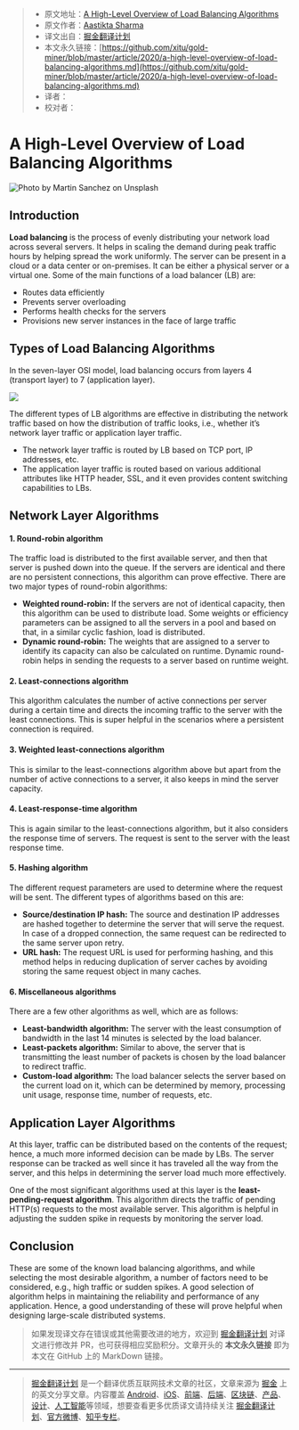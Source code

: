 > * 原文地址：[A High-Level Overview of Load Balancing Algorithms](https://medium.com/better-programming/a-high-level-overview-of-load-balancing-algorithms-8c7d3368276)
> * 原文作者：[Aastikta Sharma](https://medium.com/@aastiktasharma)
> * 译文出自：[掘金翻译计划](https://github.com/xitu/gold-miner)
> * 本文永久链接：[https://github.com/xitu/gold-miner/blob/master/article/2020/a-high-level-overview-of-load-balancing-algorithms.md](https://github.com/xitu/gold-miner/blob/master/article/2020/a-high-level-overview-of-load-balancing-algorithms.md)
> * 译者：
> * 校对者：

# A High-Level Overview of Load Balancing Algorithms

![Photo by [Martin Sanchez](https://unsplash.com/@martinsanchez?utm_source=medium&utm_medium=referral) on [Unsplash](https://unsplash.com?utm_source=medium&utm_medium=referral)](https://cdn-images-1.medium.com/max/12000/0*5Q1kzxdcs6WZv19y)

## Introduction

**Load balancing** is the process of evenly distributing your network load across several servers. It helps in scaling the demand during peak traffic hours by helping spread the work uniformly. The server can be present in a cloud or a data center or on-premises. It can be either a physical server or a virtual one. Some of the main functions of a load balancer (LB) are:

* Routes data efficiently
* Prevents server overloading
* Performs health checks for the servers
* Provisions new server instances in the face of large traffic

## Types of Load Balancing Algorithms

In the seven-layer OSI model, load balancing occurs from layers 4 (transport layer) to 7 (application layer).

![](https://cdn-images-1.medium.com/max/2808/1*A9uYwKDdWjmPVEPiKzSE0A.png)

The different types of LB algorithms are effective in distributing the network traffic based on how the distribution of traffic looks, i.e., whether it’s network layer traffic or application layer traffic.

* The network layer traffic is routed by LB based on TCP port, IP addresses, etc.
* The application layer traffic is routed based on various additional attributes like HTTP header, SSL, and it even provides content switching capabilities to LBs.

## Network Layer Algorithms

#### 1. Round-robin algorithm

The traffic load is distributed to the first available server, and then that server is pushed down into the queue. If the servers are identical and there are no persistent connections, this algorithm can prove effective. There are two major types of round-robin algorithms:

* **Weighted round-robin:** If the servers are not of identical capacity, then this algorithm can be used to distribute load. Some weights or efficiency parameters can be assigned to all the servers in a pool and based on that, in a similar cyclic fashion, load is distributed.
* **Dynamic round-robin:** The weights that are assigned to a server to identify its capacity can also be calculated on runtime. Dynamic round-robin helps in sending the requests to a server based on runtime weight.

#### 2. Least-connections algorithm

This algorithm calculates the number of active connections per server during a certain time and directs the incoming traffic to the server with the least connections. This is super helpful in the scenarios where a persistent connection is required.

#### 3. Weighted least-connections algorithm

This is similar to the least-connections algorithm above but apart from the number of active connections to a server, it also keeps in mind the server capacity.

#### 4. Least-response-time algorithm

This is again similar to the least-connections algorithm, but it also considers the response time of servers. The request is sent to the server with the least response time.

#### 5. Hashing algorithm

The different request parameters are used to determine where the request will be sent. The different types of algorithms based on this are:

* **Source/destination IP hash:** The source and destination IP addresses are hashed together to determine the server that will serve the request. In case of a dropped connection, the same request can be redirected to the same server upon retry.
* **URL hash:** The request URL is used for performing hashing, and this method helps in reducing duplication of server caches by avoiding storing the same request object in many caches.

#### 6. Miscellaneous algorithms

There are a few other algorithms as well, which are as follows:

* **Least-bandwidth algorithm:** The server with the least consumption of bandwidth in the last 14 minutes is selected by the load balancer.
* **Least-packets algorithm:** Similar to above, the server that is transmitting the least number of packets is chosen by the load balancer to redirect traffic.
* **Custom-load algorithm:** The load balancer selects the server based on the current load on it, which can be determined by memory, processing unit usage, response time, number of requests, etc.

## Application Layer Algorithms

At this layer, traffic can be distributed based on the contents of the request; hence, a much more informed decision can be made by LBs. The server response can be tracked as well since it has traveled all the way from the server, and this helps in determining the server load much more effectively.

One of the most significant algorithms used at this layer is the **least-pending-request algorithm**. This algorithm directs the traffic of pending HTTP(s) requests to the most available server. This algorithm is helpful in adjusting the sudden spike in requests by monitoring the server load.

## Conclusion

These are some of the known load balancing algorithms, and while selecting the most desirable algorithm, a number of factors need to be considered, e.g., high traffic or sudden spikes. A good selection of algorithm helps in maintaining the reliability and performance of any application. Hence, a good understanding of these will prove helpful when designing large-scale distributed systems.

> 如果发现译文存在错误或其他需要改进的地方，欢迎到 [掘金翻译计划](https://github.com/xitu/gold-miner) 对译文进行修改并 PR，也可获得相应奖励积分。文章开头的 **本文永久链接** 即为本文在 GitHub 上的 MarkDown 链接。

---

> [掘金翻译计划](https://github.com/xitu/gold-miner) 是一个翻译优质互联网技术文章的社区，文章来源为 [掘金](https://juejin.im) 上的英文分享文章。内容覆盖 [Android](https://github.com/xitu/gold-miner#android)、[iOS](https://github.com/xitu/gold-miner#ios)、[前端](https://github.com/xitu/gold-miner#前端)、[后端](https://github.com/xitu/gold-miner#后端)、[区块链](https://github.com/xitu/gold-miner#区块链)、[产品](https://github.com/xitu/gold-miner#产品)、[设计](https://github.com/xitu/gold-miner#设计)、[人工智能](https://github.com/xitu/gold-miner#人工智能)等领域，想要查看更多优质译文请持续关注 [掘金翻译计划](https://github.com/xitu/gold-miner)、[官方微博](http://weibo.com/juejinfanyi)、[知乎专栏](https://zhuanlan.zhihu.com/juejinfanyi)。
